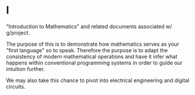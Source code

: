 # l

"Introduction to Mathematics" and related documents associated w/ g/project.

The purpose of this is to demonstrate how mathematics serves as your "first language" so to speak. Therefore the purpose is to adapt the consistency of modern mathematical operations and have it infer what happens within conventional programming systems in order to guide our intuition further.

We may also take this chance to pivot into electrical engineering and digital circuits.

